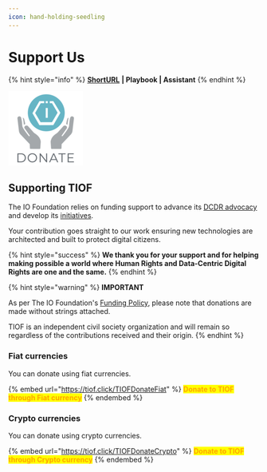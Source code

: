```yaml
---
icon: hand-holding-seedling
---
```


# Support Us

{% hint style="info" %}
[**ShortURL**](https://tiof.click/SupportUs) **| Playbook | Assistant**
{% endhint %}

![Support TIOF](../.gitbook/assets/image.png)

## Supporting TIOF

The IO Foundation relies on funding support to advance its [DCDR advocacy](https://tiof.click/DCDRAdvocacy) and develop its [initiatives](https://tiof.click/TIOFInitiatives).

Your contribution goes straight to our work ensuring new technologies are architected and built to protect digital citizens.

{% hint style="success" %}
**We thank you for your support and for helping making possible a world where Human Rights and Data-Centric Digital Rights are one and the same.**
{% endhint %}

{% hint style="warning" %}
**IMPORTANT**

As per The IO Foundation's [Funding Policy](https://tiof.click/TIOFPolicyFunding), please note that donations are made without strings attached.

TIOF is an independent civil society organization and will remain so regardless of the contributions received and their origin.
{% endhint %}

### Fiat currencies

You can donate using fiat currencies.

{% embed url="https://tiof.click/TIOFDonateFiat" %}
<mark style="color:orange;">**Donate to TIOF through Fiat currency**</mark>
{% endembed %}

### Crypto currencies

You can donate using crypto currencies.

{% embed url="https://tiof.click/TIOFDonateCrypto" %}
<mark style="color:orange;">**Donate to TIOF through Crypto currency**</mark>
{% endembed %}
